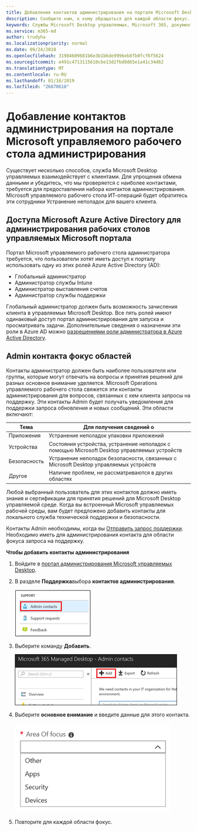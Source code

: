 ```yaml
---
title: Добавление контактов администрирования на портале Microsoft Desktop управляемых администрирования
description: Сообщите нам, к кому обращаться для каждой области фокус.
keywords: Службы Microsoft Desktop управляемых, Microsoft 365, документация
ms.service: m365-md
author: trudyha
ms.localizationpriority: normal
ms.date: 09/24/2018
ms.openlocfilehash: 31984609681b6e3b1b6de9996eb8fb0fcf6f5624
ms.sourcegitcommit: e491c4713115610cbe13d2fbd0d65e1a41c34d62
ms.translationtype: MT
ms.contentlocale: ru-RU
ms.lasthandoff: 01/16/2019
ms.locfileid: "26870618"
---
```

# <a name="add-admin-contacts-in-microsoft-managed-desktop-admin-portal"></a>Добавление контактов администрирования на портале Microsoft управляемого рабочего стола администрирования

Существует несколько способов, служба Microsoft Desktop управляемых взаимодействует с клиентами. Для упрощения обмена данными и убедитесь, что мы проверяется с наиболее контактами, требуется для предоставления набора контактов администрирования. Microsoft управляемого рабочего стола ИТ-операций будет обратитесь эти сотрудники Устранение неполадок для вашего клиента. 

## <a name="azure-active-directory-access-for-microsoft-managed-desktop-admin-portal"></a>Доступа Microsoft Azure Active Directory для администрирования рабочих столов управляемых Microsoft портала

Портал Microsoft управляемого рабочего стола администратора требуется, что пользователи хотят иметь доступ к порталу использовать одну из этих ролей Azure Active Directory (AD):
- Глобальный администратор
- Администратор службы Intune
- Администратор выставления счетов
- Администратор службы поддержки

Глобальный администратор должен быть возможность зачисления клиента в управляемых Microsoft Desktop.  Все пять ролей имеют одинаковый доступ портал администрирования для запуска и просматривать задачи.  Дополнительные сведения о назначении эти роли в Azure AD можно [разрешениями роли администратора в Azure Active Directory](https://docs.microsoft.com/azure/active-directory/users-groups-roles/directory-assign-admin-roles). 

## <a name="admin-contact-focus-areas"></a>Admin контакта фокус областей

Контакты администратор должен быть наиболее пользователя или группы, которые могут отвечать на вопросы и принятия решений для разных основное внимание уделяется.  Microsoft Operations управляемого рабочего стола свяжется эти контакты администрирования для вопросов, связанных с кем клиента запросы на поддержку.  Эти контакты Admin будет получать уведомления для поддержки запроса обновления и новых сообщений.  Эти области включают:

Тема | Для получения сведений о
--- | ---
Приложения | Устранение неполадок упаковки приложений
Устройства | Состояния устройства, устранение неполадок с помощью Microsoft Desktop управляемых устройств
Безопасность | Устранение неполадок безопасности, связанных с Microsoft Desktop управляемых устройств
Другое | Наличие проблем, не рассматриваются в других областях

Любой выбранный пользователь для этих контактов должно иметь знания и сертификации для принятия решений для Microsoft Desktop управляемой среде. Когда вы встроенный Microsoft управляемых рабочей среды, вам будет предложено добавить контакты для локального служба технической поддержки и безопасности. 

Контакты Admin необходимы, когда вы [Отправить запрос поддержки](../working-with-managed-desktop/support.md). Необходимо иметь для администрирования контакта для области фокуса запроса на поддержку. 

**Чтобы добавить контакты администрирования**

1.  Войдите в [портал администрирования Microsoft управляемых Desktop](http://aka.ms/mwaasportal). 

2.  В разделе **Поддержка**выбора **контактов администрирования**. 

    ![Поддержка меню Admin контактов](images/admincontacts.png)

3. Выберите команду **Добавить**.

    ![Администрирование портала кнопку Добавить](images/adminadd.png)

4.  Выберите **основное внимание** и введите данные для этого контакта. 

    ![Список области](images/areaoffocus.png)

5. Повторите для каждой области фокус. 


